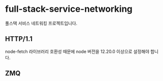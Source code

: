 # full-stack-service-networking

풀스택 서비스 네트워킹 프로젝트입니다.

## HTTP/1.1

node-fetch 라이브러리 호환성 때문에 node 버전을 12.20.0 이상으로 설정해야 합니다.

## ZMQ
